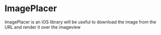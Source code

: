 # ImagePlacer
ImagePlacer is an iOS library will be useful to download the image from the URL and render it over the imageview
